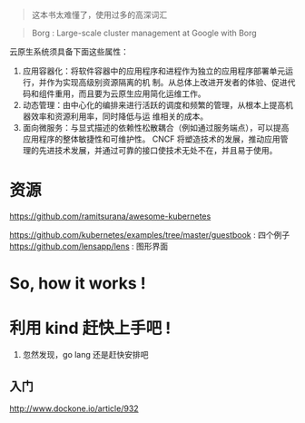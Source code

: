 # [](https://github.com/ramitsurana/awesome-kubernetes)

> 这本书太难懂了，使用过多的高深词汇

> Borg : Large-scale cluster management at Google with Borg

云原⽣系统须具备下⾯这些属性：
1. 应⽤容器化：将软件容器中的应⽤程序和进程作为独⽴的应⽤程序部署单元运⾏，并作为实现⾼级别资源隔离的机 制。从总体上改进开发者的体验、促进代码和组件重⽤，⽽且要为云原⽣应⽤简化运维⼯作。
2. 动态管理：由中⼼化的编排来进⾏活跃的调度和频繁的管理，从根本上提⾼机器效率和资源利⽤率，同时降低与运 维相关的成本。
3. ⾯向微服务：与显式描述的依赖性松散耦合（例如通过服务端点），可以提⾼应⽤程序的整体敏捷性和可维护性。 CNCF 将塑造技术的发展，推动应⽤管理的先进技术发展，并通过可靠的接⼝使技术⽆处不在，并且易于使⽤。

# 资源
https://github.com/ramitsurana/awesome-kubernetes

https://github.com/kubernetes/examples/tree/master/guestbook : 四个例子
https://github.com/lensapp/lens : 图形界面

# So, how it works !

# 利用 kind 赶快上手吧 !
1. 忽然发现，go lang 还是赶快安排吧


## 入门
http://www.dockone.io/article/932
